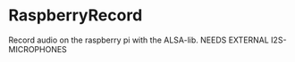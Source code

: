 # RaspberryRecord
Record audio on the raspberry pi with the ALSA-lib. NEEDS EXTERNAL I2S-MICROPHONES
